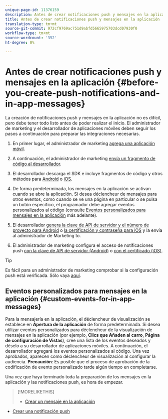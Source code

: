 ```yaml
---
unique-page-id: 11376159
description: Antes de crear notificaciones push y mensajes en la aplicación - Documentos de marketing - Documentación del producto
title: Antes de crear notificaciones push y mensajes en la aplicación
translation-type: tm+mt
source-git-commit: 972cf9769ac751d9abfd5665975703dcd07930f0
workflow-type: tm+mt
source-wordcount: '352'
ht-degree: 0%

---
```



# Antes de crear notificaciones push y mensajes en la aplicación {#before-you-create-push-notifications-and-in-app-messages}

La creación de notificaciones push y mensajes en la aplicación no es difícil, pero debe tener todo listo antes de poder realizar el inicio. El administrador de marketing y el desarrollador de aplicaciones móviles deben seguir los pasos a continuación para preparar las integraciones necesarias.

1. En primer lugar, el administrador de marketing [agrega una aplicación móvil](/help/marketo/product-docs/mobile-marketing/admin/add-a-mobile-app.md).

1. A continuación, el administrador de marketing [envía un fragmento de código al desarrollador](/help/marketo/product-docs/mobile-marketing/admin/send-sdk-code-to-a-developer.md).

1. El desarrollador descarga el SDK e incluye fragmentos de código y otros métodos para [Android](https://developers.marketo.com/documentation/mobile/installation-instructions-on-android/) o [iOS](https://developers.marketo.com/documentation/mobile/installation-instructions-on-ios/).

1. De forma predeterminada, los mensajes en la aplicación se activan cuando se abre la aplicación. Si desea déclencheur de mensajes para otros eventos, como cuando se ve una página en particular o se pulsa un botón específico, el programador debe agregar eventos personalizados al código (consulte [Eventos personalizados para mensajes en la aplicación](#CustomEvents) más adelante).

1. El desarrollador [genera la clave de API de servidor y el número de proyecto para Android](https://developers.marketo.com/documentation/mobile/enabling-push-notifications-on-android/) o [la certificación y contraseña para iOS](https://developers.marketo.com/documentation/mobile/enabling-push-notifications-on-ios/) y la envía al administrador de Marketing to.

1. El administrador de marketing configura el acceso de notificaciones push [con la clave de API de servidor (Android)](/help/marketo/product-docs/mobile-marketing/admin/configure-mobile-app-android-push-access.md) o [con el certificado (iOS)](/help/marketo/product-docs/mobile-marketing/admin/configure-mobile-app-ios-push-access.md).

>[!TIP]
>
>Es fácil para un administrador de marketing comprobar si la configuración push está verificada. Sólo vaya [aquí](/help/marketo/product-docs/mobile-marketing/admin/verify-push-configuration.md).

## Eventos personalizados para mensajes en la aplicación {#custom-events-for-in-app-messages}

Para la mensajería en la aplicación, el déclencheur de visualización se establece en **Apertura de la aplicación** de forma predeterminada. Si desea utilizar eventos personalizados para déclencheur de la visualización de mensajes en la aplicación (por ejemplo, **Clics que Añaden al carro**, **Página de configuración de Vistas**), cree una lista de los eventos deseados y déselo a su desarrollador de aplicaciones móviles. A continuación, el desarrollador agregará los eventos personalizados al código. Una vez aprobados, aparecen como déclencheur de visualización al configurar la audiencia. **Precaución**: Es posible que el proceso de aprobación de la codificación de evento personalizado tarde algún tiempo en completarse.

Una vez que haya terminado toda la preparación de los mensajes en la aplicación y las notificaciones push, es hora de empezar.

>[!MORELIKETHIS]
>
>* [Crear un mensaje en la aplicación](/help/marketo/product-docs/mobile-marketing/in-app-messages/creating-in-app-messages/create-an-in-app-message.md)
   >
   >
* [Crear una notificación push](/help/marketo/product-docs/mobile-marketing/push-notifications/create-a-push-notification.md)

